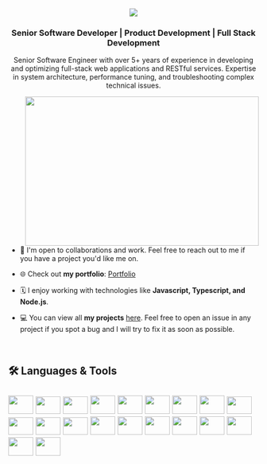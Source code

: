 <h1 align="center">
    <img src="https://readme-typing-svg.herokuapp.com/?lines=Hi+there!+👋🏽;I'm+Amit!+🦈;Nice+to+meet+you!+🙂&center=true&size=30&color=29d2a">
</h1>
<h3 align="center">Senior Software Developer | Product Development | Full Stack Development</h3>

<p align="center">Senior Software Engineer with over 5+ years of experience in developing and optimizing full-stack web applications and RESTful services. Expertise in system architecture, performance tuning, and troubleshooting complex technical issues.</p>

<img align="right" width="470px" height="300px" src="https://media.giphy.com/media/Ah3zHH7hvsSB2/giphy.gif">

- 👥   I'm open to collaborations and work. Feel free to reach out to me if you have a project you'd like me on.

- 🌐   Check out **my portfolio**: [Portfolio](https://amitsinghbhadoria.github.io/react-prtfolio/)

- 🗓   I enjoy working with technologies like **Javascript, Typescript, and Node.js**.

- 💻   You can view all **my projects** [here](https://github.com/AmitSinghBhadoria?tab=repositories). Feel free to open an issue in any project if you spot a bug and I will try to fix it as soon as possible.

</br>
 
 <h2>🛠 Languages & Tools<h2>
 <p align="left">
<img height="37" width="50" src="https://cdn.jsdelivr.net/gh/devicons/devicon/icons/typescript/typescript-original.svg" />
<img height="35" width="50" src="https://cdn.jsdelivr.net/gh/devicons/devicon/icons/javascript/javascript-plain.svg" />
<img height="35" width="50" src="https://cdn.jsdelivr.net/gh/devicons/devicon/icons/nodejs/nodejs-plain-wordmark.svg" />
<img height="37" width="50" src="https://cdn.jsdelivr.net/gh/devicons/devicon/icons/nestjs/nestjs-original-wordmark.svg" />
<img height="37" width="50" src="https://cdn.jsdelivr.net/gh/devicons/devicon/icons/amazonwebservices/amazonwebservices-original-wordmark.svg" />     
<img height="37" width="50" src="https://cdn.jsdelivr.net/gh/devicons/devicon/icons/angularjs/angularjs-original.svg" />
<img height="37" width="50" src="https://cdn.jsdelivr.net/gh/devicons/devicon/icons/react/react-original.svg" />
<img height="37" width="50" src="https://cdn.jsdelivr.net/gh/devicons/devicon/icons/mongodb/mongodb-original.svg" />
<img height="35" width="50" src="https://cdn.jsdelivr.net/gh/devicons/devicon/icons/html5/html5-plain-wordmark.svg" />
<img height="35" width="50" src="https://cdn.jsdelivr.net/gh/devicons/devicon/icons/css3/css3-plain-wordmark.svg" />
<img height="35" width="50" src="https://cdn.jsdelivr.net/gh/devicons/devicon/icons/sass/sass-original.svg" />
<img height="35" width="50" src="https://cdn.jsdelivr.net/gh/devicons/devicon/icons/git/git-original.svg" />
<img height="37" width="50" src="https://cdn.jsdelivr.net/gh/devicons/devicon/icons/firebase/firebase-plain.svg" />
<img height="37" width="50" src="https://cdn.jsdelivr.net/gh/devicons/devicon/icons/docker/docker-original.svg" />
<img height="37" width="50" src="https://cdn.jsdelivr.net/gh/devicons/devicon/icons/jenkins/jenkins-original.svg" />
<img height="37" width="50" src="https://cdn.jsdelivr.net/gh/devicons/devicon/icons/postgresql/postgresql-original.svg" />
<img height="37" width="50" src="https://cdn.jsdelivr.net/gh/devicons/devicon/icons/elasticsearch/elasticsearch-original.svg" />
<img height="37" width="50" src="https://cdn.jsdelivr.net/gh/devicons/devicon/icons/bash/bash-original.svg" />
<img height="37" width="50" src="https://cdn.jsdelivr.net/gh/devicons/devicon/icons/jira/jira-original.svg" />
<img height="37" width="50" src="https://cdn.jsdelivr.net/gh/devicons/devicon/icons/python/python-original.svg" />



 


